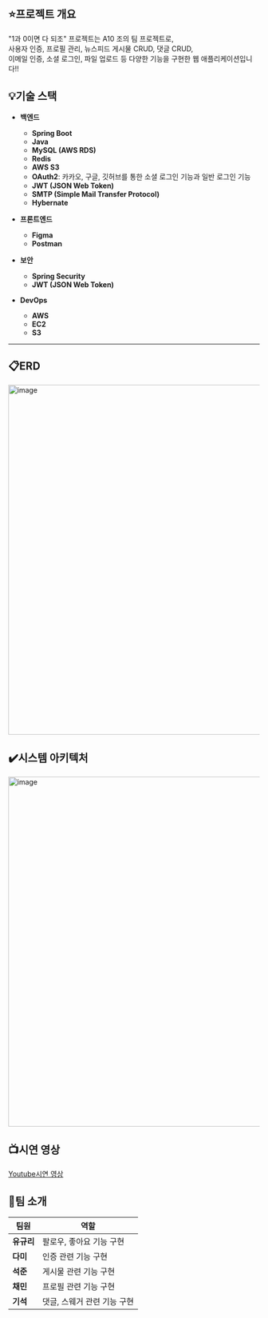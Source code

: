 ## ⭐️프로젝트 개요
"1과 0이면 다 되조" 프로젝트는 A10 조의 팀 프로젝트로,  
사용자 인증, 프로필 관리, 뉴스피드 게시물 CRUD, 댓글 CRUD,  
이메일 인증, 소셜 로그인, 파일 업로드 등 다양한 기능을 구현한 웹 애플리케이션입니다!!


## 💡기술 스택

- **백엔드**
  - **Spring Boot**
  - **Java**
  - **MySQL (AWS RDS)**
  - **Redis**
  - **AWS S3**
  - **OAuth2**: 카카오, 구글, 깃허브를 통한 소셜 로그인 기능과 일반 로그인 기능
  - **JWT (JSON Web Token)**
  - **SMTP (Simple Mail Transfer Protocol)**
  - **Hybernate**


- **프론트엔드**
  - **Figma**
  - **Postman**

- **보안**
  - **Spring Security**
  - **JWT (JSON Web Token)**

- **DevOps**
  - **AWS**
  - **EC2**
  - **S3**

---
## 📋ERD
<img width="700" alt="image" src="https://github.com/OneAndZeroAreEnough/OneAndZeroBest/assets/85047035/f80cc21e-d7dd-4b77-8189-545cd9330e00">

## ✔️시스템 아키텍처
<img width="700" alt="image" src="https://github.com/OneAndZeroAreEnough/OneAndZeroBest/assets/85047035/ab760e40-a2c0-4333-908b-2bbe825b4d95">



## 📺시연 영상
[Youtube시연 영상](https://www.youtube.com/watch?v=XvyJzAnMmXo&t=27s)

## 🙋팀 소개

| 팀원 | 역할 |
|---|---|
| **유규리** |팔로우, 좋아요 기능 구현|
| **다미**|	인증 관련 기능 구현|
| **석준**|	게시물 관련 기능 구현|
| **채민**|	프로필 관련 기능 구현|
| **기석**|	댓글, 스웨거 관련 기능 구현|

